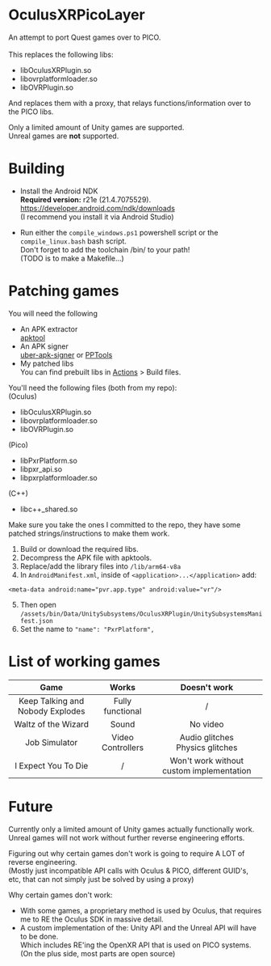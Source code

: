 # OculusXRPicoLayer

An attempt to port Quest games over to PICO. <br>
<br>
This replaces the following libs:

- libOculusXRPlugin.so
- libovrplatformloader.so
- libOVRPlugin.so

And replaces them with a proxy, that relays functions/information over to the PICO libs.

Only a limited amount of Unity games are supported. <br>
Unreal games are **not** supported.

# Building

- Install the Android NDK <br>
  <b>Required version:</b> r21e (21.4.7075529).
  <br>https://developer.android.com/ndk/downloads <br>
  (I recommend you install it via Android Studio)

- Run either the `compile_windows.ps1` powershell script or the `compile_linux.bash` bash script. <br>
  Don't forget to add the toolchain /bin/ to your path! <br>
  (TODO is to make a Makefile...)

# Patching games

You will need the following

- An APK extractor <br>
  [apktool](https://apktool.org/docs/install)
- An APK signer <br>
  [uber-apk-signer](https://github.com/patrickfav/uber-apk-signer) or [PPTools](https://github.com/FallenAngel-PP/PP_Stuff_Tool_for_Windows)
- My patched libs <br>
  You can find prebuilt libs in [Actions](https://github.com/thoricelli/OculusXRPicoLayer/actions) > Build files.

You'll need the following files (both from my repo): <br>
(Oculus)

- libOculusXRPlugin.so
- libovrplatformloader.so
- libOVRPlugin.so

(Pico)

- libPxrPlatform.so
- libpxr_api.so
- libpxrplatformloader.so

(C++)

- libc++\_shared.so

Make sure you take the ones I committed to the repo, they have some patched strings/instructions to make them work.

1. Build or download the required libs.
2. Decompress the APK file with apktools.
3. Replace/add the library files into `/lib/arm64-v8a`
4. In `AndroidManifest.xml`, inside of `<application>...</application>` add:

```
<meta-data android:name="pvr.app.type" android:value="vr"/>
```

5. Then open `/assets/bin/Data/UnitySubsystems/OculusXRPlugin/UnitySubsystemsManifest.json`
6. Set the name to `"name": "PxrPlatform",`

# List of working games

|               Game               |         Works          |               Doesn't work               |
| :------------------------------: | :--------------------: | :--------------------------------------: |
| Keep Talking and Nobody Explodes |    Fully functional    |                    /                     |
|       Waltz of the Wizard        |         Sound          |                 No video                 |
|          Job Simulator           | Video <br> Controllers |   Audio glitches <br> Physics glitches   |
|       I Expect You To Die        |           /            | Won't work without custom implementation |

# Future

Currently only a limited amount of Unity games actually functionally work.
<br> Unreal games will not work without further reverse engineering efforts.

Figuring out why certain games don't work is going to require A LOT of reverse engineering. <br>
(Mostly just incompatible API calls with Oculus & PICO, different GUID's, etc, that can not simply just be solved by using a proxy)

Why certain games don't work:

- With some games, a proprietary method is used by Oculus, that requires me to RE the Oculus SDK in massive detail.
- A custom implementation of the: Unity API and the Unreal API will have to be done. <br>
  Which includes RE'ing the OpenXR API that is used on PICO systems. <br> (On the plus side, most parts are open source)
